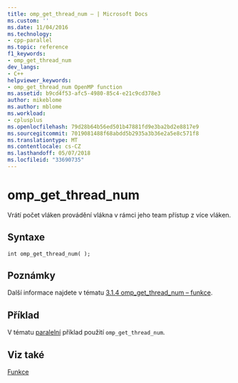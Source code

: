 ```yaml
---
title: omp_get_thread_num – | Microsoft Docs
ms.custom: ''
ms.date: 11/04/2016
ms.technology:
- cpp-parallel
ms.topic: reference
f1_keywords:
- omp_get_thread_num
dev_langs:
- C++
helpviewer_keywords:
- omp_get_thread_num OpenMP function
ms.assetid: b9cd4f53-afc5-4980-85c4-e21c9cd378e3
author: mikeblome
ms.author: mblome
ms.workload:
- cplusplus
ms.openlocfilehash: 79d28b64b56ed501b47881fd9e3ba2bd2e8817e9
ms.sourcegitcommit: 7019081488f68abdd5b2935a3b36e2a5e8c571f8
ms.translationtype: MT
ms.contentlocale: cs-CZ
ms.lasthandoff: 05/07/2018
ms.locfileid: "33690735"
---
```

# <a name="ompgetthreadnum"></a>omp_get_thread_num
Vrátí počet vláken provádění vlákna v rámci jeho team přístup z více vláken.  
  
## <a name="syntax"></a>Syntaxe  
  
```  
int omp_get_thread_num( );  
```  
  
## <a name="remarks"></a>Poznámky  
 Další informace najdete v tématu [3.1.4 omp_get_thread_num – funkce](../../../parallel/openmp/3-1-4-omp-get-thread-num-function.md).  
  
## <a name="example"></a>Příklad  
 V tématu [paralelní](../../../parallel/openmp/reference/parallel.md) příklad použití `omp_get_thread_num`.  
  
## <a name="see-also"></a>Viz také  
 [Funkce](../../../parallel/openmp/reference/openmp-functions.md)